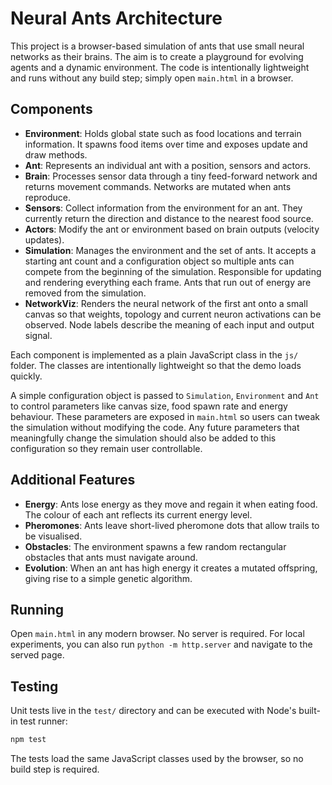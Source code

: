 # Neural Ants Architecture

This project is a browser-based simulation of ants that use small neural
networks as their brains. The aim is to create a playground for evolving
agents and a dynamic environment. The code is intentionally lightweight and
runs without any build step; simply open `main.html` in a browser.

## Components

- **Environment**: Holds global state such as food locations and terrain
  information. It spawns food items over time and exposes update and draw
  methods.
- **Ant**: Represents an individual ant with a position, sensors and actors.
- **Brain**: Processes sensor data through a tiny feed-forward network and
  returns movement commands. Networks are mutated when ants reproduce.
- **Sensors**: Collect information from the environment for an ant. They
  currently return the direction and distance to the nearest food source.
- **Actors**: Modify the ant or environment based on brain outputs (velocity
  updates).
- **Simulation**: Manages the environment and the set of ants. It accepts a
  starting ant count and a configuration object so multiple ants can compete
  from the beginning of the simulation. Responsible for updating and rendering
  everything each frame. Ants that run out of energy are removed from the
  simulation.
- **NetworkViz**: Renders the neural network of the first ant onto a small
  canvas so that weights, topology and current neuron activations can be
  observed. Node labels describe the meaning of each input and output
  signal.

Each component is implemented as a plain JavaScript class in the `js/`
folder. The classes are intentionally lightweight so that the demo loads
quickly.

A simple configuration object is passed to `Simulation`, `Environment` and
`Ant` to control parameters like canvas size, food spawn rate and energy
behaviour. These parameters are exposed in `main.html` so users can tweak the
simulation without modifying the code.
Any future parameters that meaningfully change the simulation should also be
added to this configuration so they remain user controllable.

## Additional Features

- **Energy**: Ants lose energy as they move and regain it when eating food. The
  colour of each ant reflects its current energy level.
- **Pheromones**: Ants leave short-lived pheromone dots that allow trails to be
  visualised.
- **Obstacles**: The environment spawns a few random rectangular obstacles that
  ants must navigate around.
- **Evolution**: When an ant has high energy it creates a mutated offspring,
  giving rise to a simple genetic algorithm.

## Running

Open `main.html` in any modern browser. No server is required. For local
experiments, you can also run `python -m http.server` and navigate to the
served page.

## Testing

Unit tests live in the `test/` directory and can be executed with Node's
built-in test runner:

```bash
npm test
```

The tests load the same JavaScript classes used by the browser, so no build
step is required.
